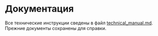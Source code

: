 <!-- Назначение файла: краткий указатель документации. -->

# Документация

Все технические инструкции сведены в файл [technical_manual.md](technical_manual.md). Прежние документы сохранены для справки.
